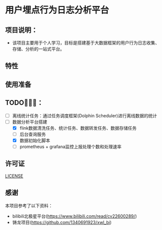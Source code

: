 # 用户埋点行为日志分析平台

## 项目说明：
- 该项目主要用于个人学习，目标是搭建基于大数据框架的用户行为日志收集、存储、分析的一站式平台。

## 特性

## 使用准备


## TODO🔔🔔🔔：
- [ ] 离线统计任务：通过任务调度框架(Dolphin Scheduler)进行离线数据的统计
- [ ] 数据分析平台搭建
  - [x] flink数据清洗任务、统计任务、数据转发任务、数据存储任务
  - [ ] 后台查询服务
  - [x] 数据初始化脚本
  - [ ] prometheus + grafana监控上报处理个数和处理速率

## 许可证
[LICENSE](./LICENSE)

## 感谢
本项目参考了以下资料：
  - bilibili北极星平台(https://www.bilibili.com/read/cv22600289/) 
  - 铸龙项目(https://github.com/1340691923/xwl_bi)
